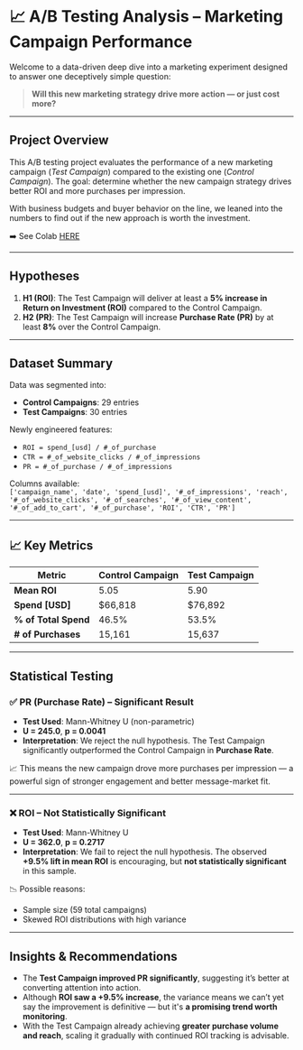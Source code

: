 # 📈 A/B Testing Analysis – Marketing Campaign Performance

Welcome to a data-driven deep dive into a marketing experiment designed to answer one deceptively simple question:

> **Will this new marketing strategy drive more action — or just cost more?**

---

##  Project Overview

This A/B testing project evaluates the performance of a new marketing campaign (*Test Campaign*) compared to the existing one (*Control Campaign*). The goal: determine whether the new campaign strategy drives better ROI and more purchases per impression.

With business budgets and buyer behavior on the line, we leaned into the numbers to find out if the new approach is worth the investment.

➡️ See Colab [HERE](https://colab.research.google.com/drive/1GZ1eCE6W_9Wvd9TmOwp63pOEuiKeI1j-?usp=sharing)

---

##  Hypotheses

1. **H1 (ROI)**: The Test Campaign will deliver at least a **5% increase in Return on Investment (ROI)** compared to the Control Campaign.
2. **H2 (PR)**: The Test Campaign will increase **Purchase Rate (PR)** by at least **8%** over the Control Campaign.

---

##  Dataset Summary

Data was segmented into:

- **Control Campaigns**: 29 entries  
- **Test Campaigns**: 30 entries

Newly engineered features:

- `ROI = spend_[usd] / #_of_purchase`
- `CTR = #_of_website_clicks / #_of_impressions`
- `PR = #_of_purchase / #_of_impressions`

Columns available:  
`['campaign_name', 'date', 'spend_[usd]', '#_of_impressions', 'reach', '#_of_website_clicks', '#_of_searches', '#_of_view_content', '#_of_add_to_cart', '#_of_purchase', 'ROI', 'CTR', 'PR']`

---

## 📈 Key Metrics

| Metric               | Control Campaign | Test Campaign |
|----------------------|------------------|----------------|
| **Mean ROI**         | 5.05             | 5.90           |
| **Spend [USD]**      | $66,818          | $76,892        |
| **% of Total Spend** | 46.5%            | 53.5%          |
| **# of Purchases**   | 15,161           | 15,637         |

---

## Statistical Testing

### ✅ PR (Purchase Rate) – **Significant Result**

- **Test Used**: Mann-Whitney U (non-parametric)
- **U = 245.0**, **p = 0.0041**
- **Interpretation**: We reject the null hypothesis. The Test Campaign significantly outperformed the Control Campaign in **Purchase Rate**.

📈 This means the new campaign drove more purchases per impression — a powerful sign of stronger engagement and better message-market fit.

---

### ❌ ROI – **Not Statistically Significant**

- **Test Used**: Mann-Whitney U
- **U = 362.0**, **p = 0.2717**
- **Interpretation**: We fail to reject the null hypothesis. The observed **+9.5% lift in mean ROI** is encouraging, but **not statistically significant** in this sample.

📉 Possible reasons:
- Sample size (59 total campaigns)
- Skewed ROI distributions with high variance

---

## Insights & Recommendations

- The **Test Campaign improved PR significantly**, suggesting it’s better at converting attention into action.
- Although **ROI saw a +9.5% increase**, the variance means we can’t yet say the improvement is definitive — but it's **a promising trend worth monitoring**.
- With the Test Campaign already achieving **greater purchase volume and reach**, scaling it gradually with continued ROI tracking is advisable.

